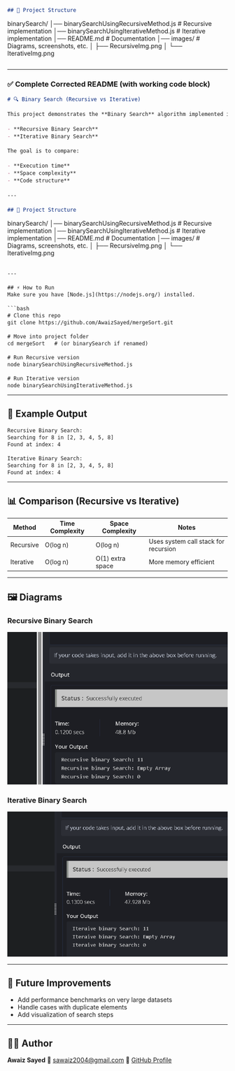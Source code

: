 ```markdown
## 📂 Project Structure
```

binarySearch/
│── binarySearchUsingRecursiveMethod.js   # Recursive implementation
│── binarySearchUsingIterativeMethod.js   # Iterative implementation
│── README.md                             # Documentation
│── images/                               # Diagrams, screenshots, etc.
│     ├── RecursiveImg.png
│     └── IterativeImg.png

```
```

---

### ✅ Complete Corrected README (with working code block)

```markdown
# 🔍 Binary Search (Recursive vs Iterative)

This project demonstrates the **Binary Search** algorithm implemented in two different ways:

- **Recursive Binary Search**
- **Iterative Binary Search**

The goal is to compare:

- **Execution time**
- **Space complexity**
- **Code structure**

---

## 📂 Project Structure
```

binarySearch/
│── binarySearchUsingRecursiveMethod.js   # Recursive implementation
│── binarySearchUsingIterativeMethod.js   # Iterative implementation
│── README.md                             # Documentation
│── images/                               # Diagrams, screenshots, etc.
│     ├── RecursiveImg.png
│     └── IterativeImg.png

````

---

## ⚡ How to Run
Make sure you have [Node.js](https://nodejs.org/) installed.

```bash
# Clone this repo
git clone https://github.com/AwaizSayed/mergeSort.git

# Move into project folder
cd mergeSort   # (or binarySearch if renamed)

# Run Recursive version
node binarySearchUsingRecursiveMethod.js

# Run Iterative version
node binarySearchUsingIterativeMethod.js
````

---

## 📝 Example Output

```
Recursive Binary Search:
Searching for 8 in [2, 3, 4, 5, 8]
Found at index: 4

Iterative Binary Search:
Searching for 8 in [2, 3, 4, 5, 8]
Found at index: 4
```

---

## 📊 Comparison (Recursive vs Iterative)

| Method    | Time Complexity | Space Complexity | Notes                                |
| --------- | --------------- | ---------------- | ------------------------------------ |
| Recursive | O(log n)        | O(log n)         | Uses system call stack for recursion |
| Iterative | O(log n)        | O(1) extra space | More memory efficient                |

---

## 🖼️ Diagrams

### Recursive Binary Search

![Recursive Binary Search](images/RecursiveImg.png)

### Iterative Binary Search

![Iterative Binary Search](images/IterativeImg.png)

---

## 🚀 Future Improvements

* Add performance benchmarks on very large datasets
* Handle cases with duplicate elements
* Add visualization of search steps

---

## 👨‍💻 Author

**Awaiz Sayed**
📧 [sawaiz2004@gmail.com](mailto:sawaiz2004@gmail.com)
🔗 [GitHub Profile](https://github.com/AwaizSayed)

````
